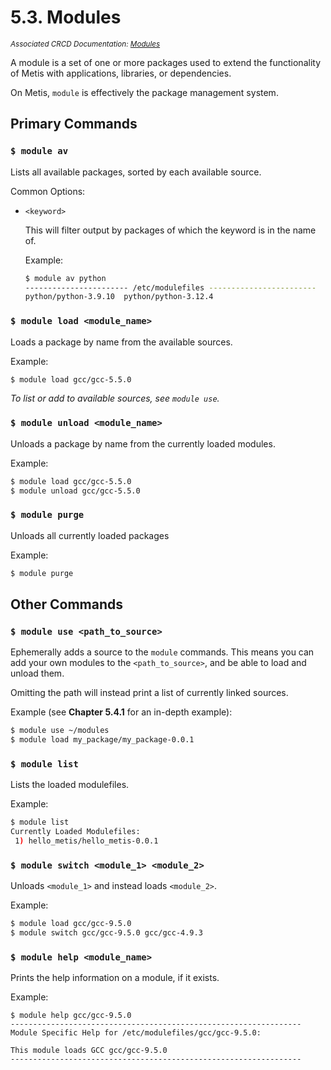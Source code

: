 # 5.3. Modules
<small>*Associated CRCD Documentation: [Modules](https://crcd.niu.edu/crcd/current-users/crnt-users-software.shtml)*</small>

A module is a set of one or more packages used to extend the functionality of Metis with applications, libraries, or dependencies.

On Metis, `module` is effectively the package management system.

## Primary Commands
### `$ module av`
Lists all available packages, sorted by each available source.

Common Options:
* `<keyword>` 

    This will filter output by packages of which the keyword is in the name of.

    Example:
    ```bash
    $ module av python
    ----------------------- /etc/modulefiles ------------------------
    python/python-3.9.10  python/python-3.12.4
    ```

### `$ module load <module_name>`
Loads a package by name from the available sources.

Example:
```bash
$ module load gcc/gcc-5.5.0
```

*To list or add to available sources, see `module use`.*

### `$ module unload <module_name>`
Unloads a package by name from the currently loaded modules.

Example:
```bash
$ module load gcc/gcc-5.5.0
$ module unload gcc/gcc-5.5.0
```

### `$ module purge`
Unloads all currently loaded packages

Example:
```bash
$ module purge
```

## Other Commands
### `$ module use <path_to_source>`
Ephemerally adds a source to the `module` commands. This means you can add your own modules to the `<path_to_source>`, and be able to load and unload them.

Omitting the path will instead print a list of currently linked sources.

Example (see **Chapter 5.4.1** for an in-depth example):
```bash
$ module use ~/modules
$ module load my_package/my_package-0.0.1
```

### `$ module list`
Lists the loaded modulefiles.

Example:
```bash
$ module list
Currently Loaded Modulefiles:
 1) hello_metis/hello_metis-0.0.1
```

### `$ module switch <module_1> <module_2>`
Unloads `<module_1>` and instead loads `<module_2>`.

Example:
```bash
$ module load gcc/gcc-9.5.0
$ module switch gcc/gcc-9.5.0 gcc/gcc-4.9.3
```

### `$ module help <module_name>`
Prints the help information on a module, if it exists.

Example:
```
$ module help gcc/gcc-9.5.0
-----------------------------------------------------------------
Module Specific Help for /etc/modulefiles/gcc/gcc-9.5.0:

This module loads GCC gcc/gcc-9.5.0
-----------------------------------------------------------------
```
